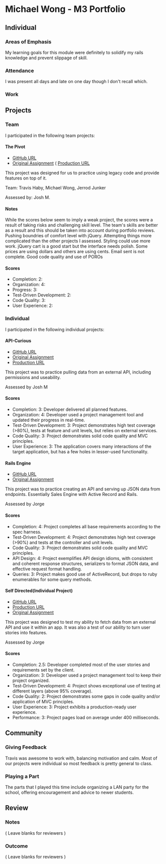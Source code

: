 # Michael Wong - M3 Portfolio

## Individual

### Areas of Emphasis

My learning goals for this module were definitely to solidify my rails knowledge
and prevent slippage of skill.

### Attendance

I was present all days and late on one day though I don't recall which.

### Work

## Projects

### Team

I participated in the following team projects:

#### The Pivot

* [GitHub URL](https://github.com/MikeJerrodTravis/the_pivot)
* [Original Assignment](https://github.com/turingschool/curriculum/blob/master/source/projects/apicurious.markdown)
( [Production URL](https://give-n-get-2.herokuapp.com/)

This project was designed for us to practice using legacy code and provide features
on top of it.

Team: Travis Haby, Michael Wong, Jerrod Junker

Assessed by: Josh M.

#### Notes

While the scores below seem to imply a weak project, the scores were a result of taking risks and challenging skill level. The team's skills are better as a result and this should be taken into account during portfolio reviews.
Pushing boundries of comfort level with jQuery. Attempting things more complicated than the other projects I assessed.
Styling could use more work.
jQuery cart is a good start but the interface needs polish. Some prices are using dollars and others are using cents. Email sent is not complete.
Good code quality and use of POROs

#### Scores

* Completion:              2: 
* Organization:            4: 
* Progress:                3: 
* Test-Driven Development: 2: 
* Code Quality:            3: 
* User Experience:         2: 

### Individual

I participated in the following individual projects: 

#### API-Curious

* [GitHub URL](https://github.com/Kealii/API-Curious)
* [Original Assignment](https://github.com/turingschool/curriculum/blob/master/source/projects/apicurious.markdown)
* [Production URL](api-curious-wong.herokuapp.com)

This project was to practice pulling data from an external API, including permissions
and useability.

Assessed by Josh M

#### Scores

* Completion:              3: Developer delivered all planned features.
* Organization:            4: Developer used a project management tool and updated their progress in real-time.
* Test-Driven Development: 3: Project demonstrates high test coverage (>80%), tests at feature and unit levels, but relies on external services.
* Code Quality:            3: Project demonstrates solid code quality and MVC principles.
* User Experience:         3: The application covers many interactions of the target application, but has a few holes in lesser-used functionality.

#### Rails Engine

* [GitHub URL](https://github.com/Kealii/rails_engine)
* [Original Assignment](ttps://github.com/turingschool/curriculum/blob/master/source/projects/rales_engine.markdown)

This project was to practice creating an API and serving up JSON data from endpoints.
Essentially Sales Engine with Active Record and Rails.

Assessed by Jorge

#### Scores

* Completion:              4: Project completes all base requirements according to the spec harness.
* Test-Driven Development: 4: Project demonstrates high test coverage (>90%) and tests at the controller and unit levels.
* Code Quality:            3: Project demonstrates solid code quality and MVC principles.
* API Design:              4: Project exemplifies API design idioms, with consistent and coherent response structures, serializers to format JSON data, and effective request format handling.
* Queries:                 3: Project makes good use of ActiveRecord, but drops to ruby enumerables for some query methods.

#### Self Directed(Individual Project)

* [GitHub URL](https://github.com/Kealii/next_stop)
* [Production URL](http://nextstop-1507.herokuapp.com/ )
* [Original Assignment](https://github.com/turingschool/lesson_plans/blob/master/ruby_03-professional_rails_applications/self_directed_project.md)

This project was designed to test my ability to fetch data from an external API and use it within an app. It was also
a test of our ability to turn user stories into features.

Assessed by Jorge

#### Scores

* Completion:            2.5: Developer completed most of the user stories and requirements set by the client.
* Organization:            3: Developer used a project management tool to keep their project organized.
* Test-Driven Development: 4: Project shows exceptional use of testing at different layers (above 95% coverage).
* Code Quality:            2: Project demonstrates some gaps in code quality and/or application of MVC principles.
* User Experience:         3: Project exhibits a production-ready user experience.
* Performance:             3: Project pages load on average under 400 milliseconds.

## Community

### Giving Feedback

Travis was awesome to work with, balancing motivation and calm. Most of our projects were individual so most feedback is pretty general to class.

### Playing a Part

The parts that I played this time include organizing a LAN party for the school, offering encouragement and advice to
newer students.

## Review

### Notes

( Leave blanks for reviewers )

### Outcome

( Leave blanks for reviewers )
